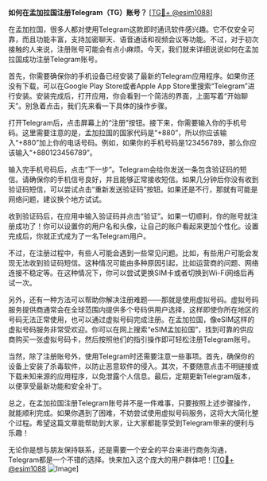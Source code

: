 **如何在孟加拉国注册Telegram（TG）账号？** [[TG💪+ @esim1088](https://t.me/s/esim1088)]

在孟加拉国，很多人都对使用Telegram这款即时通讯软件感兴趣。它不仅安全可靠，而且功能丰富，支持加密聊天、语音通话和视频会议等功能。不过，对于初次接触的人来说，注册账号可能会有点小麻烦。今天，我们就来详细说说如何在孟加拉国成功注册Telegram账号。

首先，你需要确保你的手机设备已经安装了最新的Telegram应用程序。如果你还没有下载，可以在Google Play Store或者Apple App Store里搜索“Telegram”进行安装。安装完成后，打开应用，你会看到一个简洁的界面，上面写着“开始聊天”。别急着点击，我们先来看一下具体的操作步骤。

打开Telegram后，点击屏幕上的“注册”按钮。接下来，你需要输入你的手机号码。这里需要注意的是，孟加拉国的国家代码是“+880”，所以你应该输入“+880”加上你的电话号码。例如，如果你的手机号码是123456789，那么你应该输入“+880123456789”。

输入完手机号码后，点击“下一步”。Telegram会给你发送一条包含验证码的短信。请确保你的手机信号良好，并且能够正常接收短信。如果几分钟后你没有收到验证码短信，可以尝试点击“重新发送验证码”按钮。如果还是不行，那就有可能是网络问题，建议换个地方试试。

收到验证码后，在应用中输入验证码并点击“验证”。如果一切顺利，你的账号就注册成功了！你可以设置你的用户名和头像，让自己的账户看起来更加个性化。设置完成后，你就正式成为了一名Telegram用户。

不过，在注册过程中，有些人可能会遇到一些常见问题。比如，有些用户可能会发现无法收到验证码短信。这种情况可能由多种原因引起，比如运营商的问题、网络连接不稳定等。在这种情况下，你可以尝试更换SIM卡或者切换到Wi-Fi网络后再试一次。

另外，还有一种方法可以帮助你解决注册难题——那就是使用虚拟号码。虚拟号码服务提供商通常会在全球范围内提供多个号码供用户选择，这样即使你所在地区的号码无法正常使用，也可以通过虚拟号码完成注册。在孟加拉国，像eSIM这样的虚拟号码服务非常受欢迎。你可以在网上搜索“eSIM孟加拉国”，找到可靠的供应商购买一张虚拟号码卡，然后按照他们的指引操作即可轻松注册Telegram账号。

当然，除了注册账号外，使用Telegram时还需要注意一些事项。首先，确保你的设备上安装了杀毒软件，以防止恶意软件的侵入。其次，不要随意点击不明链接或下载未知来源的应用程序，以免泄露个人信息。最后，定期更新Telegram版本，以便享受最新功能和安全补丁。

总之，在孟加拉国注册Telegram账号并不是一件难事，只要按照上述步骤操作，就能顺利完成。如果你遇到了困难，不妨尝试使用虚拟号码服务，这将大大简化整个过程。希望这篇文章能帮助到大家，让大家都能享受到Telegram带来的便利与乐趣！

无论你是想与朋友保持联系，还是需要一个安全的平台来进行商务沟通，Telegram都是一个不错的选择。快来加入这个庞大的用户群体吧！[[TG💪+ @esim1088](https://t.me/s/esim1088) ![Image](https://i.postimg.cc/4NQfJmqS/Snipaste-2025-05-13-00-14-12.png)]